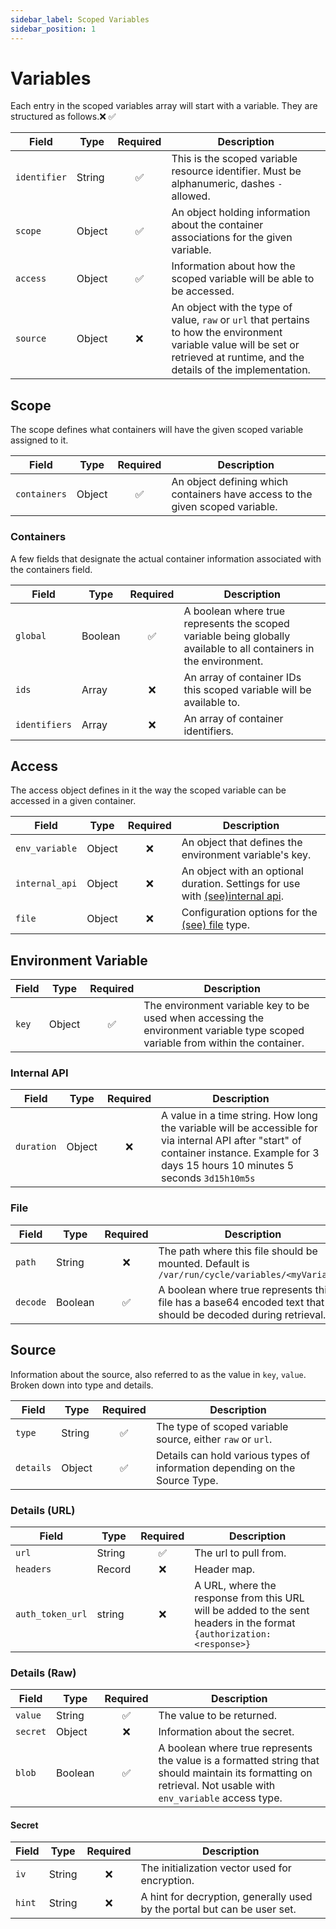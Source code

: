 ```yaml
---
sidebar_label: Scoped Variables
sidebar_position: 1
---
```


# Variables

Each entry in the scoped variables array will start with a variable. They are structured as follows.❌ ✅

| Field        | Type   | Required | Description                                                                                                                                                                      |
| ------------ | ------ | :------: | -------------------------------------------------------------------------------------------------------------------------------------------------------------------------------- |
| `identifier` | String |    ✅    | This is the scoped variable resource identifier.   Must be alphanumeric, dashes `-` allowed.                                                                                                                    |
| `scope`      | Object |    ✅    | An object holding information about the container associations for the given variable.                                                                                           |
| `access`     | Object |    ✅    | Information about how the scoped variable will be able to be accessed.                                                                                                           |
| `source`     | Object |    ❌    | An object with the type of value, `raw` or `url` that pertains to how the environment variable value will be set or retrieved at runtime, and the details of the implementation. |






## Scope

The scope defines what containers will have the given scoped variable assigned to it.

| Field        | Type   | Required | Description                                                                   |
| ------------ | ------ | :------: | ----------------------------------------------------------------------------- |
| `containers` | Object |    ✅    | An object defining which containers have access to the given scoped variable. |

### Containers

A few fields that designate the actual container information associated with the containers field.

| Field         | Type    | Required | Description                                                                                                        |
| ------------- | ------- | :------: | ------------------------------------------------------------------------------------------------------------------ |
| `global`      | Boolean |    ✅    | A boolean where true represents the scoped variable being globally available to all containers in the environment. |
| `ids`         | Array   |    ❌    | An array of container IDs this scoped variable will be available to.                                               |
| `identifiers` | Array   |    ❌    | An array of container identifiers.                                                                                 |

## Access

The access object defines in it the way the scoped variable can be accessed in a given container.

| Field          | Type    | Required | Description                                                                                                          |
| -------------- | ------- | :------: | -------------------------------------------------------------------------------------------------------------------- |
| `env_variable` | Object |    ❌    | An object that defines the environment variable's key.        |
| `internal_api` | Object  |    ❌    | An object with an optional duration. Settings for use with [(see)internal api](/reference/environments/scoped-variables). |
| `file`         | Object  |    ❌    | Configuration options for the [(see) file](/reference/environments/scoped-variables) type.                                |

## Environment Variable


| Field          | Type    | Required | Description                                                                                                          |
| -------------- | ------- | :------: | -------------------------------------------------------------------------------------------------------------------- |
| `key` | Object |    ✅     | The environment variable key to be used when accessing the environment variable type scoped variable from within the container.       |


### Internal API

| Field      | Type   | Required | Description                                                                                                                                                                                |
| ---------- | ------ | :------: | ------------------------------------------------------------------------------------------------------------------------------------------------------------------------------------------ |
| `duration` | Object |    ❌    | A value in a time string. How long the variable will be accessible for via internal API after "start" of container instance. Example for 3 days 15 hours 10 minutes 5 seconds `3d15h10m5s` |

### File

| Field    | Type    | Required | Description                                                                                                  |
| -------- | ------- | :------: | ------------------------------------------------------------------------------------------------------------ |
| `path`   | String  |    ❌    | The path where this file should be mounted. Default is `/var/run/cycle/variables/<myVariable>`               |
| `decode` | Boolean |    ✅    | A boolean where true represents this file has a base64 encoded text that should be decoded during retrieval. |

## Source

Information about the source, also referred to as the value in `key`, `value`. Broken down into type and details.

| Field     | Type   | Required | Description                                                                 |
| --------- | ------ | :------: | --------------------------------------------------------------------------- |
| `type`    | String |    ✅    | The type of scoped variable source, either `raw` or `url`.                  |
| `details` | Object |    ✅    | Details can hold various types of information depending on the Source Type. |

### Details (URL)

| Field            | Type   | Required | Description                                                                                                           |
| ---------------- | ------ | :------: | --------------------------------------------------------------------------------------------------------------------- |
| `url`            | String |    ✅    | The url to pull from.                                                                                                 |
| `headers`        | Record |    ❌    | Header map.                                                                                                           |
| `auth_token_url` | string |    ❌    | A URL, where the response from this URL will be added to the sent headers in the format `{authorization: <response>}` |

### Details (Raw)

| Field    | Type    | Required | Description                                                                                                                                                   |
| -------- | ------- | :------: | ------------------------------------------------------------------------------------------------------------------------------------------------------------- |
| `value`  | String  |    ✅    | The value to be returned.                                                                                                                                     |
| `secret` | Object  |    ❌    | Information about the secret.                                                                                                                                 |
| `blob`   | Boolean |    ✅    | A boolean where true represents the value is a formatted string that should maintain its formatting on retrieval. Not usable with `env_variable` access type. |

#### Secret

| Field  | Type   | Required | Description                                                              |
| ------ | ------ | :------: | ------------------------------------------------------------------------ |
| `iv`   | String |    ❌    | The initialization vector used for encryption.                           |
| `hint` | String |    ❌    | A hint for decryption, generally used by the portal but can be user set. |
